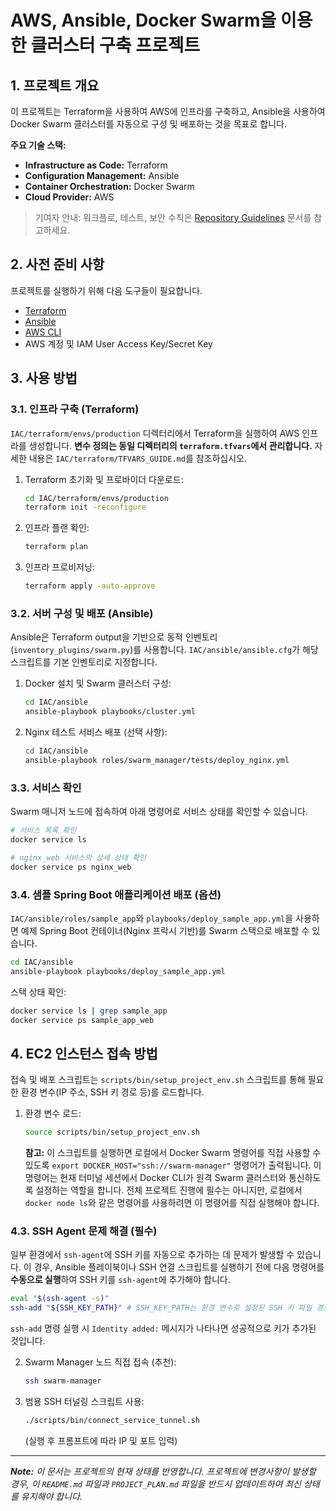 # AWS, Ansible, Docker Swarm을 이용한 클러스터 구축 프로젝트

## 1. 프로젝트 개요

이 프로젝트는 Terraform을 사용하여 AWS에 인프라를 구축하고, Ansible을 사용하여 Docker Swarm 클러스터를 자동으로 구성 및 배포하는 것을 목표로 합니다.

**주요 기술 스택:**
*   **Infrastructure as Code:** Terraform
*   **Configuration Management:** Ansible
*   **Container Orchestration:** Docker Swarm
*   **Cloud Provider:** AWS

> 기여자 안내: 워크플로, 테스트, 보안 수칙은 [Repository Guidelines](AGENTS.md) 문서를 참고하세요.

## 2. 사전 준비 사항

프로젝트를 실행하기 위해 다음 도구들이 필요합니다.

*   [Terraform](https://www.terraform.io/downloads.html)
*   [Ansible](https://docs.ansible.com/ansible/latest/installation_guide/intro_installation.html)
*   [AWS CLI](https://aws.amazon.com/cli/)
*   AWS 계정 및 IAM User Access Key/Secret Key

## 3. 사용 방법

### 3.1. 인프라 구축 (Terraform)

`IAC/terraform/envs/production` 디렉터리에서 Terraform을 실행하여 AWS 인프라를 생성합니다. **변수 정의는 동일 디렉터리의 `terraform.tfvars`에서 관리합니다.** 자세한 내용은 `IAC/terraform/TFVARS_GUIDE.md`를 참조하십시오.

1.  Terraform 초기화 및 프로바이더 다운로드:
    ```bash
    cd IAC/terraform/envs/production
    terraform init -reconfigure
    ```
2.  인프라 플랜 확인:
    ```bash
    terraform plan
    ```
3.  인프라 프로비저닝:
    ```bash
    terraform apply -auto-approve
    ```

### 3.2. 서버 구성 및 배포 (Ansible)

Ansible은 Terraform output을 기반으로 동적 인벤토리(`inventory_plugins/swarm.py`)를 사용합니다. `IAC/ansible/ansible.cfg`가 해당 스크립트를 기본 인벤토리로 지정합니다.

1.  Docker 설치 및 Swarm 클러스터 구성:
    ```bash
    cd IAC/ansible
    ansible-playbook playbooks/cluster.yml
    ```
2.  Nginx 테스트 서비스 배포 (선택 사항):
    ```bash
    cd IAC/ansible
    ansible-playbook roles/swarm_manager/tests/deploy_nginx.yml
    ```

### 3.3. 서비스 확인

Swarm 매니저 노드에 접속하여 아래 명령어로 서비스 상태를 확인할 수 있습니다.

```bash
# 서비스 목록 확인
docker service ls

# nginx_web 서비스의 상세 상태 확인
docker service ps nginx_web
```

### 3.4. 샘플 Spring Boot 애플리케이션 배포 (옵션)

`IAC/ansible/roles/sample_app`와 `playbooks/deploy_sample_app.yml`을 사용하면 예제 Spring Boot 컨테이너(Nginx 프락시 기반)를 Swarm 스택으로 배포할 수 있습니다.

```bash
cd IAC/ansible
ansible-playbook playbooks/deploy_sample_app.yml
```

스택 상태 확인:

```bash
docker service ls | grep sample_app
docker service ps sample_app_web
```

## 4. EC2 인스턴스 접속 방법

접속 및 배포 스크립트는 `scripts/bin/setup_project_env.sh` 스크립트를 통해 필요한 환경 변수(IP 주소, SSH 키 경로 등)를 로드합니다.

1.  환경 변수 로드:
    ```bash
    source scripts/bin/setup_project_env.sh
    ```
    **참고:** 이 스크립트를 실행하면 로컬에서 Docker Swarm 명령어를 직접 사용할 수 있도록 `export DOCKER_HOST="ssh://swarm-manager"` 명령어가 출력됩니다. 이 명령어는 현재 터미널 세션에서 Docker CLI가 원격 Swarm 클러스터와 통신하도록 설정하는 역할을 합니다. 전체 프로젝트 진행에 필수는 아니지만, 로컬에서 `docker node ls`와 같은 명령어를 사용하려면 이 명령어를 직접 실행해야 합니다.

### 4.3. SSH Agent 문제 해결 (필수)

일부 환경에서 `ssh-agent`에 SSH 키를 자동으로 추가하는 데 문제가 발생할 수 있습니다. 이 경우, Ansible 플레이북이나 SSH 연결 스크립트를 실행하기 전에 다음 명령어를 **수동으로 실행**하여 SSH 키를 `ssh-agent`에 추가해야 합니다.

```bash
eval "$(ssh-agent -s)"
ssh-add "${SSH_KEY_PATH}" # SSH_KEY_PATH는 환경 변수로 설정된 SSH 키 파일 경로입니다.
```

`ssh-add` 명령 실행 시 `Identity added:` 메시지가 나타나면 성공적으로 키가 추가된 것입니다.

2.  Swarm Manager 노드 직접 접속 (추천):
    ```bash
    ssh swarm-manager
    ```
3.  범용 SSH 터널링 스크립트 사용:
    ```bash
    ./scripts/bin/connect_service_tunnel.sh
    ```
    (실행 후 프롬프트에 따라 IP 및 포트 입력)

---

***Note:*** *이 문서는 프로젝트의 현재 상태를 반영합니다. 프로젝트에 변경사항이 발생할 경우, 이 `README.md` 파일과 `PROJECT_PLAN.md` 파일을 반드시 업데이트하여 최신 상태를 유지해야 합니다.*

